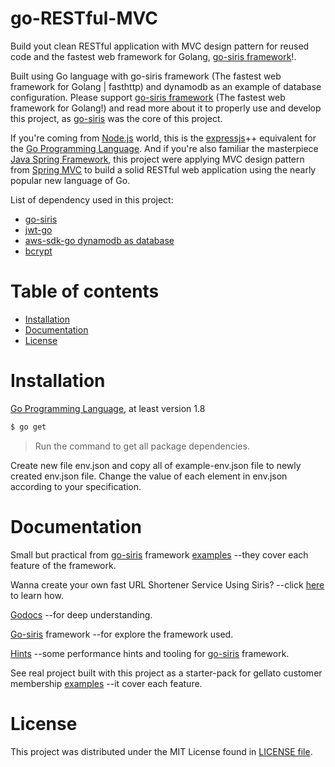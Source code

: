 # go-RESTful-MVC

Build yout clean RESTful application with MVC design pattern for reused code and the fastest web framework for Golang, [go-siris framework](https://github.com/go-siris/siris)!.

Built using Go language with go-siris framework (The fastest web framework for Golang | fasthttp) and dynamodb as an example of database configuration. Please support [go-siris framework](https://github.com/go-siris/siris) (The fastest web framework for Golang!) and read more about it to properly use and develop this project, as [go-siris](https://github.com/go-siris/siris) was the core of this project.

If you're coming from [Node.js](https://nodejs.org) world, this is the [expressjs](https://github.com/expressjs/express)++ equivalent for the [Go Programming Language](https://golang.org). And if you're also familiar the masterpiece [Java Spring Framework](https://spring.io), this project were applying MVC design pattern from [Spring MVC](https://docs.spring.io/spring/docs/current/spring-framework-reference/html/mvc.html) to build a solid RESTful web application using the nearly popular new language of Go.

List of dependency used in this project: 
* [go-siris](https://github.com/go-siris/siris)
* [jwt-go](https://github.com/dgrijalva/jwt-go)
* [aws-sdk-go dynamodb as database](https://github.com/aws/aws-sdk-go)
* [bcrypt](https://godoc.org/golang.org/x/crypto/bcrypt)

# Table of contents

* [Installation](#installation)
* [Documentation](#documentation)
* [License](#license)

# Installation

[Go Programming Language](https://golang.org/dl/), at least version 1.8

```sh
$ go get 
```

> Run the command to get all package dependencies.

Create new file env.json and copy all of example-env.json file to newly created env.json file. 
Change the value of each element in env.json according to your specification.


# Documentation

Small but practical from [go-siris](https://github.com/go-siris/siris) framework [examples](https://github.com/go-siris/siris/tree/master/_examples#table-of-contents) --they cover each feature of the framework.

Wanna create your own fast URL Shortener Service Using Siris? --click [here](https://medium.com/@kataras/a-url-shortener-service-using-go-iris-and-bolt-4182f0b00ae7) to learn how.

[Godocs](https://godoc.org/github.com/go-siris/siris) --for deep understanding.

[Go-siris](https://github.com/go-siris/siris) framework --for explore the framework used.

[Hints](https://github.com/go-siris/siris/blob/master/HINTS.md) --some performance hints and tooling for [go-siris](https://github.com/go-siris/siris) framework.

See real project built with this project as a starter-pack for gellato customer membership [examples](https://github.com/mczal/go-gellato-membership) --it cover each feature.

# License

This project was distributed under the MIT License found in [LICENSE file](LICENSE).